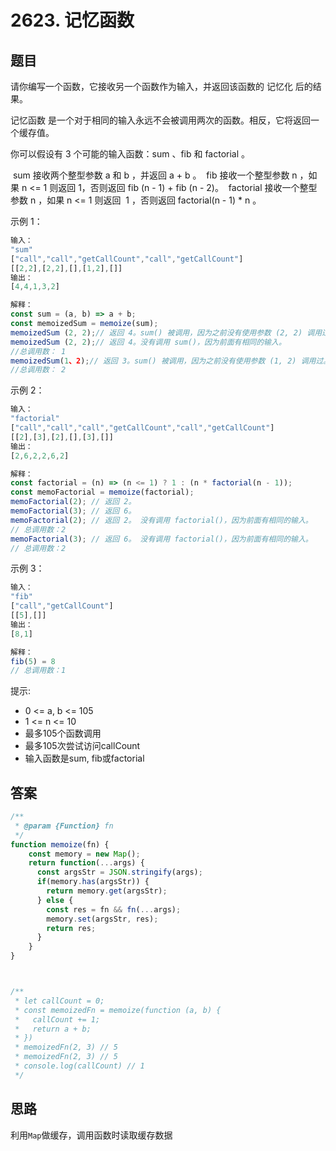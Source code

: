 # 2623. 记忆函数

## 题目

请你编写一个函数，它接收另一个函数作为输入，并返回该函数的 记忆化 后的结果。

记忆函数 是一个对于相同的输入永远不会被调用两次的函数。相反，它将返回一个缓存值。

你可以假设有 3 个可能的输入函数：sum 、fib 和 factorial 。

 sum 接收两个整型参数 a 和 b ，并返回 a + b 。
 fib 接收一个整型参数 n ，如果 n <= 1 则返回 1，否则返回 fib (n - 1) + fib (n - 2)。
 factorial 接收一个整型参数 n ，如果 n <= 1 则返回  1 ，否则返回 factorial(n - 1) * n 。

示例 1：

```js
输入：
"sum"
["call","call","getCallCount","call","getCallCount"]
[[2,2],[2,2],[],[1,2],[]]
输出：
[4,4,1,3,2]

解释：
const sum = (a, b) => a + b;
const memoizedSum = memoize(sum);
memoizedSum (2, 2);// 返回 4。sum() 被调用，因为之前没有使用参数 (2, 2) 调用过。
memoizedSum (2, 2);// 返回 4。没有调用 sum()，因为前面有相同的输入。
//总调用数： 1
memoizedSum(1、2);// 返回 3。sum() 被调用，因为之前没有使用参数 (1, 2) 调用过。
//总调用数： 2
```

示例 2：

```js
输入：
"factorial"
["call","call","call","getCallCount","call","getCallCount"]
[[2],[3],[2],[],[3],[]]
输出：
[2,6,2,2,6,2]

解释：
const factorial = (n) => (n <= 1) ? 1 : (n * factorial(n - 1));
const memoFactorial = memoize(factorial);
memoFactorial(2); // 返回 2。
memoFactorial(3); // 返回 6。
memoFactorial(2); // 返回 2。 没有调用 factorial()，因为前面有相同的输入。
// 总调用数：2
memoFactorial(3); // 返回 6。 没有调用 factorial()，因为前面有相同的输入。
// 总调用数：2
```

示例 3：

```js
输入：
"fib"
["call","getCallCount"]
[[5],[]]
输出：
[8,1]

解释：
fib(5) = 8
// 总调用数：1
```

提示:

- 0 <= a, b <= 105
- 1 <= n <= 10
- 最多105个函数调用
- 最多105次尝试访问callCount
- 输入函数是sum, fib或factorial

## 答案

```js
/**
 * @param {Function} fn
 */
function memoize(fn) {
    const memory = new Map();
    return function(...args) {
      const argsStr = JSON.stringify(args);
      if(memory.has(argsStr)) {
        return memory.get(argsStr);
      } else {
        const res = fn && fn(...args);
        memory.set(argsStr, res);
        return res;
      }
    }
}



/** 
 * let callCount = 0;
 * const memoizedFn = memoize(function (a, b) {
 *	 callCount += 1;
 *   return a + b;
 * })
 * memoizedFn(2, 3) // 5
 * memoizedFn(2, 3) // 5
 * console.log(callCount) // 1 
 */
```

## 思路

利用`Map`做缓存，调用函数时读取缓存数据